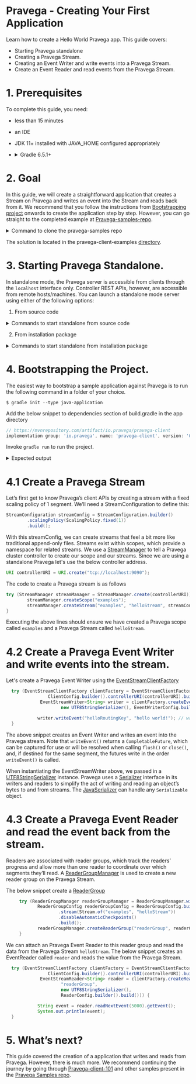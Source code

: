 <!--
Copyright (c) Dell Inc., or its subsidiaries. All Rights Reserved.

Licensed under the Apache License, Version 2.0 (the "License");
you may not use this file except in compliance with the License.
You may obtain a copy of the License at

    http://www.apache.org/licenses/LICENSE-2.0
-->
# Pravega - Creating Your First Application

Learn how to create a Hello World Pravega app. This guide covers:
* Starting Pravega standalone
* Creating a Pravega Stream.
* Creating an Event Writer and write events into a Pravega Stream.
* Create an Event Reader and read events from the Pravega Stream.

 
# 1. Prerequisites
To complete this guide, you need:
* less than 15 minutes
* an IDE
* JDK 11+ installed with JAVA_HOME configured appropriately
* <details>
  <summary>Gradle 6.5.1+</summary>
  Installation : https://gradle.org/install/
  
  !! Verify Gradle is using the Java you expect. You can verify which JDK Gradle uses by running `gradle --version`.!!
</details>

# 2. Goal
In this guide, we will create a straightforward application that creates a Stream on Pravega and writes an event into the Stream and reads back from it.
We recommend that you follow the instructions from [Bootstrapping project](#4-Bootstrapping-the-Project) onwards to create the application step by step.
However, you can go straight to the completed example at [Pravega-samples-repo](https://github.com/pravega/pravega-samples).

<details>
<summary>Command to clone the pravega-samples repo</summary>
<p>

```console
$ git clone https://github.com/pravega/pravega-samples.git
```

</p>
</details>  


The solution is located in the pravega-client-examples [directory]( https://github.com/pravega/pravega-samples/tree/master/pravega-client-examples/src/main/java/io/pravega/example/gettingstarted ).

# 3. Starting Pravega Standalone.
In standalone mode, the Pravega server is accessible from clients through the `localhost` interface only. Controller REST APIs, however, are accessible from remote hosts/machines.
You can launch a standalone mode server using either of the following options:

1. From source code

<details>
<summary>Commands to start standalone from source code</summary>
<p>

Checkout the source code:
```console
$ git clone https://github.com/pravega/pravega.git
$ cd pravega
```
Build the Pravega standalone mode distribution:

```console
$ ./gradlew startStandalone
```

</p>
</details>

2. From installation package

<details>
<summary>Commands to start standalone from installation package</summary>
<p>
Download the Pravega release from the [GitHub Releases](https://github.com/pravega/pravega/releases).

```console
$ tar xfvz pravega-<version>.tgz
```
Download and extract either tarball or zip files. Follow the instructions provided for the tar files (same can be applied for zip file) to launch all the components of Pravega on your local machine.

Run Pravega Standalone:

```console
$ pravega-<version>/bin/pravega-standalone
```

</p>
</details>  


# 4. Bootstrapping the Project.

The easiest way to bootstrap a sample application against Pravega is to run the following command in a folder of your choice. 
```console
$ gradle init --type java-application
```
Add the below snippet to dependencies section of build.gradle in the app directory
```groovy
// https://mvnrepository.com/artifact/io.pravega/pravega-client
implementation group: 'io.pravega', name: 'pravega-client', version: '0.8.1'
```
Invoke `gradle run` to run the project.

 
<details>
<summary>Expected output</summary>
<p>

```console
osboxes@osboxes:/tmp/demo$ gradle run

> Task :app:run
Hello World!

BUILD SUCCESSFUL in 890ms
2 actionable tasks: 2 executed

```

</p>
</details>

# 4.1 Create a Pravega Stream

Let’s first get to know Pravega’s client APIs by creating a stream with a fixed scaling policy of 1 segment. We’ll need a StreamConfiguration to define this:
```java
StreamConfiguration streamConfig = StreamConfiguration.builder()
        .scalingPolicy(ScalingPolicy.fixed(1))
        .build();
```
With this streamConfig, we can create streams that feel a bit more like traditional append-only files. Streams exist within scopes, which provide a namespace for related streams. We use a [StreamManager](https://pravega.io/docs/latest/javadoc/clients/io/pravega/client/admin/StreamManager.html) to tell a Pravega cluster controller to create our scope and our streams. Since we are using a standalone Pravega let's use the below controller address.
```java
URI controllerURI = URI.create("tcp://localhost:9090");
```
The code to create a Pravega stream is as follows
```java
try (StreamManager streamManager = StreamManager.create(controllerURI)) {
        streamManager.createScope("examples");
        streamManager.createStream("examples", "helloStream", streamConfig);
}
```
Executing the above lines should ensure we have created a Pravega scope called `examples` and a Pravega Stream called `helloStream`.

# 4.2 Create a Pravega Event Writer and write events into the stream.

Let's create a Pravega Event Writer using the [EventStreamClientFactory](https://pravega.io/docs/latest/javadoc/clients/io/pravega/client/EventStreamClientFactory.html)

```java
  try (EventStreamClientFactory clientFactory = EventStreamClientFactory.withScope("examples",
                ClientConfig.builder().controllerURI(controllerURI).build());
             EventStreamWriter<String> writer = clientFactory.createEventWriter("helloStream",
                     new UTF8StringSerializer(), EventWriterConfig.builder().build())) {

            writer.writeEvent("helloRoutingKey", "hello world!"); // write an event.
  }
 ```
The above snippet creates an Event Writer and writes an event into the Pravega stream. Note that `writeEvent()` returns a `CompletableFuture`, which can be captured for use or will be resolved when calling `flush()` or `close()`, and, if destined for the same segment, the futures write in the order `writeEvent()` is called.
<p>
    
When instantiating the EventStreamWriter above, we passed in a [UTF8StringSerializer]( https://github.com/pravega/pravega/blob/master/client/src/main/java/io/pravega/client/stream/impl/UTF8StringSerializer.java ) instance. Pravega uses a [Serializer]( https://pravega.io/docs/latest/javadoc/clients/io/pravega/client/stream/Serializer.html) interface in its writers and readers to simplify the act of writing and reading an object’s bytes to and from streams. The [JavaSerializer](https://github.com/pravega/pravega/blob/master/client/src/main/java/io/pravega/client/stream/impl/JavaSerializer.java) can handle any `Serializable` object.
</p>

# 4.3 Create a Pravega Event Reader and read the event back from the stream.

Readers are associated with reader groups, which track the readers’ progress and allow more than one reader to coordinate over which segments they’ll read.
A [ReaderGroupManager](https://pravega.io/docs/latest/javadoc/clients/io/pravega/client/admin/ReaderGroupManager.html) is used to create a new reader group on the Pravega Stream.


The below snippet create a [ReaderGroup](https://pravega.io/docs/latest/javadoc/clients/io/pravega/client/stream/ReaderGroup.html)
```java
     try (ReaderGroupManager readerGroupManager = ReaderGroupManager.withScope("examples", controllerURI)) {
            ReaderGroupConfig readerGroupConfig = ReaderGroupConfig.builder()
                    .stream(Stream.of("examples", "helloStream"))
                    .disableAutomaticCheckpoints()
                    .build();
            readerGroupManager.createReaderGroup("readerGroup", readerGroupConfig);
     }
```
We can attach an Pravega Event Reader to this reader group and read the data from the Pravega Stream `helloStream`. The below snippet creates an EventReader called `reader` and reads the value from the Pravega Stream.

```java
  try (EventStreamClientFactory clientFactory = EventStreamClientFactory.withScope("examples",
                ClientConfig.builder().controllerURI(controllerURI).build());
             EventStreamReader<String> reader = clientFactory.createReader("reader",
                     "readerGroup",
                     new UTF8StringSerializer(),
                     ReaderConfig.builder().build())) {

            String event = reader.readNextEvent(5000).getEvent();
            System.out.println(event);
  }
```

# 5. What’s next?
This guide covered the creation of a application that writes and reads from Pravega. However, there is much more. We recommend continuing the journey by going through [Pravega-client-101](https://blog.pravega.io/2020/09/22/pravega-client-api-101/) and other samples present in the [Pravega Samples repo](https://github.com/pravega/pravega-samples).

